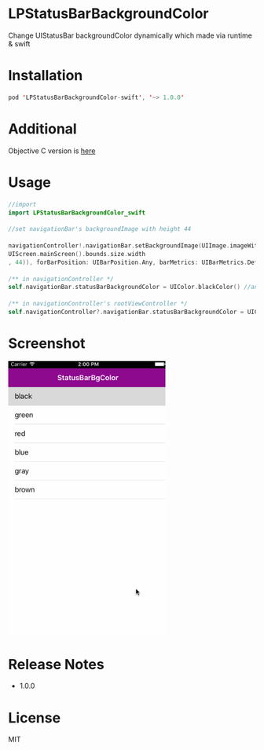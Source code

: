 # LPStatusBarBackgroundColor

Change UIStatusBar backgroundColor dynamically which made via runtime &amp; swift

# Installation

```swift
pod 'LPStatusBarBackgroundColor-swift', '~> 1.0.0'
```
# Additional

Objective C version is [here](https://github.com/litt1e-p/LPStatusBarBackgroundColor) 

# Usage

```swift
//import
import LPStatusBarBackgroundColor_swift

//set navigationBar's backgroundImage with height 44

navigationController!.navigationBar.setBackgroundImage(UIImage.imageWithColor(yourColor, size: CGSizeMake(
UIScreen.mainScreen().bounds.size.width
, 44)), forBarPosition: UIBarPosition.Any, barMetrics: UIBarMetrics.Default)

/** in navigationController */
self.navigationBar.statusBarBackgroundColor = UIColor.blackColor() //any color you want

/** in navigationController's rootViewController */
self.navigationController?.navigationBar.statusBarBackgroundColor = UIColor.brownColor //any color you want
```

# Screenshot

<img src="screenshot.gif" width=320>

# Release Notes

- 1.0.0

# License

MIT 




